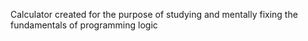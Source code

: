 Calculator created for the purpose of studying and mentally fixing the fundamentals of programming logic
